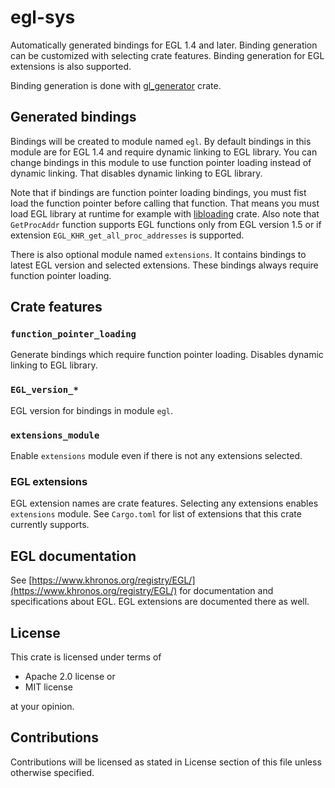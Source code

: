 # egl-sys

Automatically generated bindings for EGL 1.4 and later. Binding generation can
be customized with selecting crate features. Binding generation for EGL extensions
is also supported.

Binding generation is done with [gl_generator](https://github.com/brendanzab/gl-rs/tree/master/gl_generator) crate.

## Generated bindings

Bindings will be created to module named `egl`. By default bindings
in this module are for EGL 1.4 and require dynamic linking to EGL library. You can
change bindings in this module to use function pointer loading instead
of dynamic linking. That disables dynamic linking to EGL library.

Note that if bindings are function pointer loading bindings, you must
fist load the function pointer before calling that function. That means
you must load EGL library at runtime for example with [libloading](https://github.com/nagisa/rust_libloading) crate. Also note that
`GetProcAddr` function supports EGL functions only from
EGL version 1.5 or if extension `EGL_KHR_get_all_proc_addresses` is
supported.

There is also optional
module named `extensions`. It contains bindings to latest EGL version
and selected extensions. These bindings always require function pointer
loading.

## Crate features

### `function_pointer_loading`

Generate bindings which require function pointer loading.
Disables dynamic linking to EGL library.

### `EGL_version_*`

EGL version for bindings in module `egl`.

### `extensions_module`

Enable `extensions` module even if there is not
any extensions selected.

### EGL extensions

EGL extension names are crate features. Selecting any extensions
enables `extensions` module. See `Cargo.toml` for list of extensions
that this crate currently supports.

## EGL documentation

See [https://www.khronos.org/registry/EGL/](https://www.khronos.org/registry/EGL/) for
documentation and specifications about EGL. EGL extensions are documented there as well.

## License

This crate is licensed under terms of

* Apache 2.0 license or
* MIT license

at your opinion.

## Contributions

Contributions will be licensed as stated in License section
of this file unless otherwise specified.
